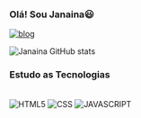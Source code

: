 ### Olá! Sou Janaina😃

[![blog](https://img.shields.io/badge/LinkedIn-0077B5?style=for-the-badge&logo=linkedin&logoColor=white)](https://www.linkedin.com/in/janaina-dutra-batista-98a1aa190/)

![Janaina GitHub stats](https://github-readme-stats.vercel.app/api?username=janainabatista&show_icons=true&theme=dracula)

### Estudo as Tecnologias
<div style=Display:inline_block><br/>
<img alt="HTML5" src="https://img.shields.io/badge/HTML-239120?style=for-the-badge&logo=html5&logoColor=white">
<img alt="CSS" src="https://img.shields.io/badge/CSS-239120?&style=for-the-badge&logo=css3&logoColor=white">
<img alt="JAVASCRIPT" src="https://img.shields.io/badge/JavaScript-F7DF1E?style=for-the-badge&logo=javascript&logoColor=black">

</div>

